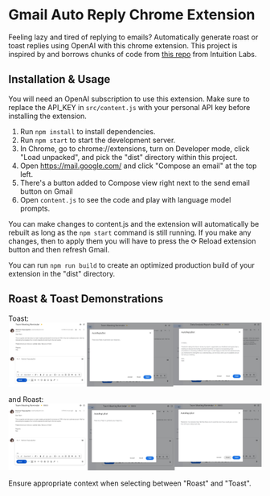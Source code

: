 # Gmail Auto Reply Chrome Extension 
Feeling lazy and tired of replying to emails? Automatically generate roast or toast replies using OpenAI with this chrome extension. This project 
is inspired by and borrows chunks of code from [this repo]() from Intuition Labs. 

## Installation & Usage
You will need an OpenAI subscription to use this extension. Make sure to replace the API_KEY in `src/content.js` with your personal API key before installing the extension.

1. Run `npm install` to install dependencies.
2. Run `npm start` to start the development server.
3. In Chrome, go to chrome://extensions, turn on Developer mode, click "Load unpacked", and pick the "dist" directory within this project.
4. Open https://mail.google.com/ and click "Compose an email" at the top left.
5. There's a button added to Compose view right next to the send email button on Gmail
6. Open `content.js` to see the code and play with language model prompts.

You can make changes to content.js and the extension will automatically be rebuilt as long as the `npm start` command is still running. If you make any changes, then to apply them you will have to press the ⟳ Reload extension button and then refresh Gmail.

You can run `npm run build` to create an optimized production build of your extension in the "dist" directory.

## Roast & Toast Demonstrations

Toast:
![mergea](https://github.com/nazlicanto/gmail_roast_or_toast/blob/main/samples/mergea.jpg)

and Roast:
![mergeb](https://github.com/nazlicanto/gmail_roast_or_toast/blob/main/samples/mergeb.jpg)


Ensure appropriate context when selecting between "Roast" and "Toast".


 
